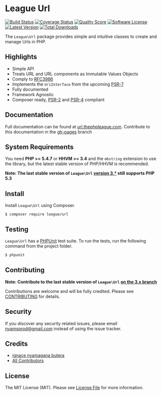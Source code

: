 League Url
=======

[![Build Status](https://img.shields.io/travis/thephpleague/url/master.svg?style=flat-square)](https://travis-ci.org/thephpleague/url)
[![Coverage Status](https://img.shields.io/scrutinizer/coverage/g/thephpleague/url.svg?style=flat-square)](https://scrutinizer-ci.com/g/thephpleague/url/code-structure)
[![Quality Score](https://img.shields.io/scrutinizer/g/thephpleague/url.svg?style=flat-square)](https://scrutinizer-ci.com/g/thephpleague/url)
[![Software License](https://img.shields.io/badge/license-MIT-brightgreen.svg?style=flat-square)](LICENSE.md)
[![Latest Version](https://img.shields.io/github/release/thephpleague/url.svg?style=flat-square)](https://github.com/thephpleague/url/releases)
[![Total Downloads](https://img.shields.io/packagist/dt/league/url.svg?style=flat-square)](https://packagist.org/packages/league/url)

The `League\Url` package provides simple and intuitive classes to create and manage Urls in PHP.

Highlights
------

- Simple API
- Treats URL and URL components as Immutable Values Objects
- Comply to [RFC3986](http://tools.ietf.org/html/rfc3986)
- Implements the `UriInterface` from the upcoming [PSR-7][]
- Fully documented
- Framework Agnostic
- Composer ready, [PSR-2][] and [PSR-4][] compliant

Documentation
------

Full documentation can be found at [url.thephpleague.com](http://url.thephpleague.com). Contribute to this documentation in the [gh-pages](https://github.com/thephpleague/url/tree/gh-pages) branch

System Requirements
-------

You need **PHP >= 5.4.7** or **HHVM >= 3.4** and the `mbstring` extension to use the library, but the latest stable version of PHP/HHVM is recommended.

**Note: The last stable version of `League\Url` [version 3.*](https://github.com/thephpleague/url/tree/3.x) still supports PHP 5.3**

Install
-------

Install `League\Url` using Composer.

```
$ composer require league/url
```

Testing
-------

`League\Url` has a [PHPUnit](https://phpunit.de) test suite. To run the tests, run the following command from the project folder.

``` bash
$ phpunit
```

Contributing
-------

**Note: Contribute to the last stable version of `League\Url` [on the 3.x branch](https://github.com/thephpleague/url/tree/3.x)**

Contributions are welcome and will be fully credited. Please see [CONTRIBUTING](CONTRIBUTING.md) for details.

Security
-------

If you discover any security related issues, please email nyamsprod@gmail.com instead of using the issue tracker.

Credits
-------

- [ignace nyamagana butera](https://github.com/nyamsprod)
- [All Contributors](https://github.com/thephpleague/url/contributors)

License
-------

The MIT License (MIT). Please see [License File](LICENSE) for more information.

[PSR-2]: https://github.com/php-fig/fig-standards/blob/master/accepted/PSR-2-coding-style-guide.md
[PSR-4]: https://github.com/php-fig/fig-standards/blob/master/accepted/PSR-4-autoloader.md
[PSR-7]: https://github.com/php-fig/fig-standards/blob/master/proposed/http-message.md
